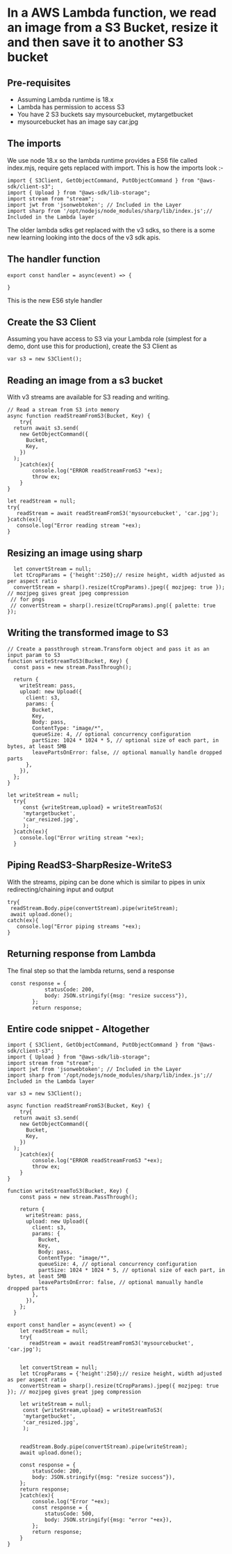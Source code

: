 # In a AWS Lambda function, we read an image from a S3 Bucket, resize it and then save it to another S3 bucket

## Pre-requisites
* Assuming Lambda runtime is 18.x
* Lambda has permission to access S3
* You have 2 S3 buckets say mysourcebucket, mytargetbucket
* mysourcebucket has an image say car.jpg

## The imports
We use node 18.x so the lambda runtime provides a ES6 file called index.mjs, require gets replaced with import.
This is how the imports look :-
```
import { S3Client, GetObjectCommand, PutObjectCommand } from "@aws-sdk/client-s3";
import { Upload } from "@aws-sdk/lib-storage";
import stream from "stream";
import jwt from 'jsonwebtoken'; // Included in the Layer
import sharp from '/opt/nodejs/node_modules/sharp/lib/index.js';// Included in the Lambda layer
```
The older lambda sdks get replaced with the v3 sdks, so there is a some new learning looking into the docs of the v3 sdk apis.

## The handler function
```
export const handler = async(event) => {

}
```
This is the new ES6 style handler

## Create the S3 Client
Assuming you have access to S3 via your Lambda role (simplest for a demo, dont use this for production), create the S3 Client as
```
var s3 = new S3Client();
```

## Reading an image from a s3 bucket
With v3 streams are available for S3 reading and writing.
```
// Read a stream from S3 into memory
async function readStreamFromS3(Bucket, Key) {
    try{
  return await s3.send(
    new GetObjectCommand({
      Bucket,
      Key,
    })
  );
    }catch(ex){
        console.log("ERROR readStreamFromS3 "+ex);
        throw ex;
    }
}

let readStream = null;
try{
   readStream = await readStreamFromS3('mysourcebucket', 'car.jpg');
}catch(ex){
   console.log("Error reading stream "+ex);
}
```

## Resizing an image using sharp
```
  let convertStream = null;
  let tCropParams = {'height':250};// resize height, width adjusted as per aspect ratio
  convertStream = sharp().resize(tCropParams).jpeg({ mozjpeg: true }); // mozjpeg gives great jpeg compression
 // for pngs
 // convertStream = sharp().resize(tCropParams).png({ palette: true });
```

## Writing the transformed image to S3
```
// Create a passthrough stream.Transform object and pass it as an input param to S3
function writeStreamToS3(Bucket, Key) {
  const pass = new stream.PassThrough();

  return {
    writeStream: pass,
    upload: new Upload({
      client: s3,
      params: {
        Bucket,
        Key,
        Body: pass,
        ContentType: "image/*",
        queueSize: 4, // optional concurrency configuration
        partSize: 1024 * 1024 * 5, // optional size of each part, in bytes, at least 5MB
        leavePartsOnError: false, // optional manually handle dropped parts
      },
    }),
  };
}

let writeStream = null;
  try{
     const {writeStream,upload} = writeStreamToS3(
     'mytargetbucket',
     'car_resized.jpg',
     );
  }catch(ex){
	console.log("Error writing stream "+ex);
  }
```

## Piping ReadS3-SharpResize-WriteS3
With the streams, piping can be done which is similar to pipes in unix redirecting/chaining input and output
```
try{
 readStream.Body.pipe(convertStream).pipe(writeStream);
 await upload.done();
catch(ex){
   console.log("Error piping streams "+ex);
}
```

## Returning response from Lambda
The final step so that the lambda returns, send a response
```
 const response = {
            statusCode: 200,
            body: JSON.stringify({msg: "resize success"}),
        };
        return response;
```

## Entire code snippet - Altogether
```
import { S3Client, GetObjectCommand, PutObjectCommand } from "@aws-sdk/client-s3";
import { Upload } from "@aws-sdk/lib-storage";
import stream from "stream";
import jwt from 'jsonwebtoken'; // Included in the Layer
import sharp from '/opt/nodejs/node_modules/sharp/lib/index.js';// Included in the Lambda layer

var s3 = new S3Client();

async function readStreamFromS3(Bucket, Key) {
    try{
  return await s3.send(
    new GetObjectCommand({
      Bucket,
      Key,
    })
  );
    }catch(ex){
        console.log("ERROR readStreamFromS3 "+ex);
        throw ex;
    }
}

function writeStreamToS3(Bucket, Key) {
    const pass = new stream.PassThrough();
  
    return {
      writeStream: pass,
      upload: new Upload({
        client: s3,
        params: {
          Bucket,
          Key,
          Body: pass,
          ContentType: "image/*",
          queueSize: 4, // optional concurrency configuration
          partSize: 1024 * 1024 * 5, // optional size of each part, in bytes, at least 5MB
          leavePartsOnError: false, // optional manually handle dropped parts
        },
      }),
    };
  }

export const handler = async(event) => {
    let readStream = null;
    try{
       readStream = await readStreamFromS3('mysourcebucket', 'car.jpg');
   

    let convertStream = null;
    let tCropParams = {'height':250};// resize height, width adjusted as per aspect ratio
    convertStream = sharp().resize(tCropParams).jpeg({ mozjpeg: true }); // mozjpeg gives great jpeg compression
   
    let writeStream = null;
     const {writeStream,upload} = writeStreamToS3(
     'mytargetbucket',
     'car_resized.jpg',
     );
    

    readStream.Body.pipe(convertStream).pipe(writeStream);
    await upload.done();
   
    const response = {
        statusCode: 200,
        body: JSON.stringify({msg: "resize success"}),
    };
    return response;
    }catch(ex){
        console.log("Error "+ex);
        const response = {
            statusCode: 500,
            body: JSON.stringify({msg: "error "+ex}),
        };
        return response;
    }
}
```
